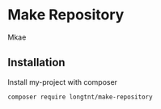 
# Make Repository

Mkae


## Installation

Install my-project with composer

```bash
composer require longtnt/make-repository
```
    
